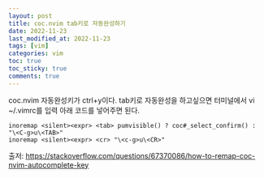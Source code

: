 ```yaml
---
layout: post
title: coc.nvim tab키로 자동완성하기
date: 2022-11-23
last_modified_at: 2022-11-23
tags: [vim]
categories: vim
toc: true
toc_sticky: true
comments: true
---
```


coc.nvim 자동완성키가 ctrl+y이다.
tab키로 자동완성을 하고싶으면
터미널에서 vi ~/.vimrc를 입력
아래 코드를 넣어주면 된다.
```vim
inoremap <silent><expr> <tab> pumvisible() ? coc#_select_confirm() : "\<C-g>u\<TAB>"
inoremap <silent><expr> <cr> "\<c-g>u\<CR>"
```

출저:
https://stackoverflow.com/questions/67370086/how-to-remap-coc-nvim-autocomplete-key